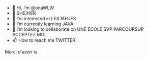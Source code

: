 - 👋 Hi, I’m @onaWLW
- 🦦 SHE/HER
- 👀 I’m interested in LES MEUFS
- 🌱 I’m currently learning JAVA
- 💞️ I’m looking to collaborate on UNE ECOLE SVP PARCOURSUP ACCEPTEZ MOI
- 📫 How to reach me TWITTER

Merci d'avoir lu
